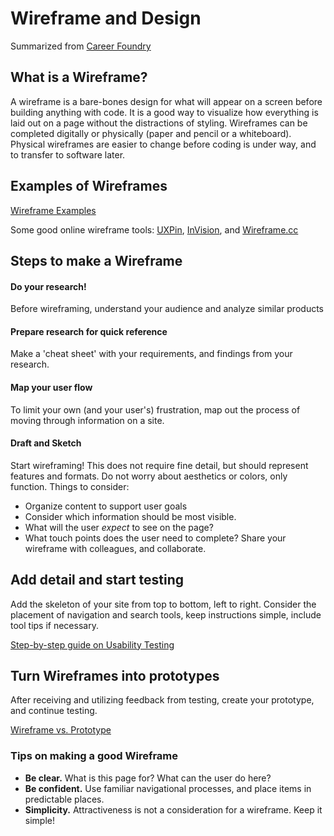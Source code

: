 # Wireframe and Design
Summarized from [Career Foundry](https://careerfoundry.com/en/blog/ux-design/how-to-create-your-first-wireframe/)
## What is a Wireframe?
A wireframe is a bare-bones design for what will appear on a screen before building anything with code. It is a good way to visualize how everything is laid out on a page without the distractions of styling. Wireframes can be completed digitally or physically (paper and pencil or a whiteboard). Physical wireframes are easier to change before coding is under way, and to transfer to software later.
## Examples of Wireframes
[Wireframe Examples](https://dpbnri2zg3lc2.cloudfront.net/en/wp-content/uploads/old-blog-uploads/versions/samuel-student-wireframe---x----972-715x---.png)

Some good online wireframe tools: [UXPin](https://www.uxpin.com/), [InVision](http://www.invisionapp.com/), and [Wireframe.cc](https://wireframe.cc/)

## Steps to make a Wireframe
#### Do your research!
Before wireframing, understand your audience and analyze similar products
#### Prepare research for quick reference
Make a 'cheat sheet' with your requirements, and findings from your research.
#### Map your user flow
To limit your own (and your user's) frustration, map out the process of moving through information on a site.
#### Draft and Sketch
Start wireframing! This does not require fine detail, but should represent features and formats. Do not worry about aesthetics or colors, only function. Things to consider:
- Organize content to support user goals
- Consider which information should be most visible.
- What will the user *expect* to see on the page?
- What touch points does the user need to complete?
Share your wireframe with colleagues, and collaborate.

## Add detail and start testing
Add the skeleton of your site from top to bottom, left to right. Consider the placement of navigation and search tools, keep instructions simple, include tool tips if necessary.

[Step-by-step guide on Usability Testing](https://careerfoundry.com/en/blog/ux-design/how-to-conduct-usability-testing-a-step-by-step-guide/)

## Turn Wireframes into prototypes
After receiving and utilizing feedback from testing, create your prototype, and continue testing.

[Wireframe vs. Prototype](https://www.invisionapp.com/inside-design/wireframe-prototype-difference/)

### Tips on making a good Wireframe
- **Be clear.** What is this page for? What can the user do here?
- **Be confident.** Use familiar navigational processes, and place items in predictable places.
- **Simplicity.** Attractiveness is not a consideration for a wireframe. Keep it simple!